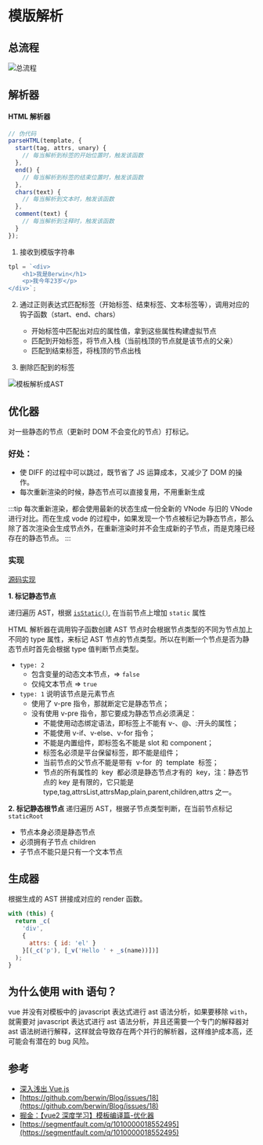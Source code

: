 # 模版解析

## 总流程

![总流程](https://limy-1309594960.cos.ap-beijing.myqcloud.com/202301201428179.png)

## 解析器

#### HTML 解析器

```javascript
// 伪代码
parseHTML(template, {
  start(tag, attrs, unary) {
    // 每当解析到标签的开始位置时，触发该函数
  },
  end() {
    // 每当解析到标签的结束位置时，触发该函数
  },
  chars(text) {
    // 每当解析到文本时，触发该函数
  },
  comment(text) {
    // 每当解析到注释时，触发该函数
  }
});
```

1. 接收到模版字符串

```javascript
tpl = `<div>
    <h1>我是Berwin</h1>
    <p>我今年23岁</p>
</div>`;
```

2. 通过正则表达式匹配标签（开始标签、结束标签、文本标签等），调用对应的钩子函数（start、end、chars）

   - 开始标签中匹配出对应的属性值，拿到这些属性构建虚拟节点
   - 匹配到开始标签，将节点入栈（当前栈顶的节点就是该节点的父亲）
   - 匹配到结束标签，将栈顶的节点出栈

3. 删除匹配到的标签

![模板解析成AST](https://limy-1309594960.cos.ap-beijing.myqcloud.com/202301191644945.png)

## 优化器

对一些静态的节点（更新时 DOM 不会变化的节点）打标记。

### 好处：

- 使 DIFF 的过程中可以跳过，既节省了 JS 运算成本，又减少了 DOM 的操作。
- 每次重新渲染的时候，静态节点可以直接复用，不用重新生成

:::tip
每次重新渲染，都会使用最新的状态生成一份全新的 VNode 与旧的 VNode 进行对比。而在生成 vode 的过程中，如果发现一个节点被标记为静态节点，那么除了首次渲染会生成节点外，在重新渲染时并不会生成新的子节点，而是克隆已经存在的静态节点。
:::

### 实现

[源码实现](https://github1s.com/vuejs/vue/blob/2.6/src/compiler/optimizer.js#L21-L22)

**1. 标记静态节点**

递归遍历 AST，根据 [`isStatic()`](https://github1s.com/vuejs/vue/blob/2.6/src/compiler/optimizer.js#L100-L101), 在当前节点上增加 `static` 属性

HTML 解析器在调用钩子函数创建 AST 节点时会根据节点类型的不同为节点加上不同的 type 属性，来标记 AST 节点的节点类型。所以在判断一个节点是否为静态节点时首先会根据 type 值判断节点类型。

- `type: 2`
  - 包含变量的动态文本节点，=> `false`
  - 仅纯文本节点 => `true`
- `type: 1` 说明该节点是元素节点
  - 使用了 v-pre 指令，那就断定它是静态节点；
  - 没有使用 v-pre 指令，那它要成为静态节点必须满足：
    - 不能使用动态绑定语法，即标签上不能有 v-、@、:开头的属性；
    - 不能使用 v-if、v-else、v-for 指令；
    - 不能是内置组件，即标签名不能是 slot 和 component；
    - 标签名必须是平台保留标签，即不能是组件；
    - 当前节点的父节点不能是带有  v-for  的  template  标签；
    - 节点的所有属性的  key  都必须是静态节点才有的  key，注：静态节点的 key 是有限的，它只能是 type,tag,attrsList,attrsMap,plain,parent,children,attrs 之一。

**2. 标记静态根节点**
递归遍历 AST，根据子节点类型判断，在当前节点标记 `staticRoot`

- 节点本身必须是静态节点
- 必须拥有子节点 children
- 子节点不能只是只有一个文本节点

## 生成器

根据生成的 AST 拼接成对应的 render 函数。

```javascript
with (this) {
  return _c(
    'div',
    {
      attrs: { id: 'el' }
    }[(_c('p'), [_v('Hello ' + _s(name))])]
  );
}
```

## 为什么使用 with 语句？

vue 并没有对模板中的 javascript 表达式进行 ast 语法分析，如果要移除 `with`，就需要对 javascript 表达式进行 ast 语法分析，并且还需要一个专门的解释器对 ast 语法树进行解释，这样就会导致存在两个并行的解析器，这样维护成本高，还可能会有潜在的 bug 风险。

## 参考

- [深入浅出 Vue.js](https://cnodejs.org/topic/5caae462d68ff5064921ae7e)
- [https://github.com/berwin/Blog/issues/18](https://github.com/berwin/Blog/issues/18)
- [掘金：【vue2 深度学习】模板编译篇-优化器](https://juejin.cn/post/7166831346319360036#heading-3)
- [https://segmentfault.com/q/1010000018552495](https://segmentfault.com/q/1010000018552495)
